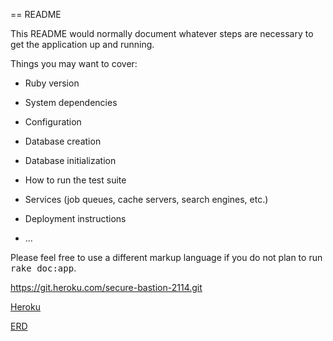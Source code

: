 == README

This README would normally document whatever steps are necessary to get the
application up and running.

Things you may want to cover:

* Ruby version

* System dependencies

* Configuration

* Database creation

* Database initialization

* How to run the test suite

* Services (job queues, cache servers, search engines, etc.)

* Deployment instructions

* ...


Please feel free to use a different markup language if you do not plan to run
<tt>rake doc:app</tt>.

https://git.heroku.com/secure-bastion-2114.git

[Heroku](http://secure-bastion-2114.herokuapp.com/)

[ERD](https://www.lucidchart.com/invitations/accept/2d9869bb-2d41-4f6f-b17b-40e18ce17784)
